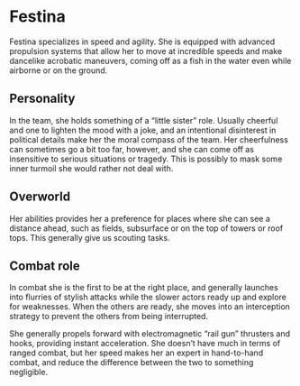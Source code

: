 # Festina

Festina specializes in speed and agility. She is equipped with advanced propulsion systems that allow her to move at incredible speeds and make dancelike acrobatic maneuvers, coming off as a fish in the water even while airborne or on the ground.

## Personality

In the team, she holds something of a “little sister” role. Usually cheerful and one to lighten the mood with a joke, and an intentional disinterest in political details make her the moral compass of the team. Her cheerfulness can sometimes go a bit too far, however, and she can come off as insensitive to serious situations or tragedy. This is possibly to mask some inner turmoil she would rather not deal with.

## Overworld

Her abilities provides her a preference for places where she can see a distance ahead, such as fields, subsurface or on the top of towers or roof tops. This generally give us scouting tasks.

## Combat role

In combat she is the first to be at the right place, and generally launches into flurries of stylish attacks while the slower actors ready up and explore for weaknesses. When the others are ready, she moves into an interception strategy to prevent the others from being interrupted.

She generally propels forward with electromagnetic “rail gun” thrusters and hooks, providing instant acceleration. She doesn’t have much in terms of ranged combat, but her speed makes her an expert in hand-to-hand combat, and reduce the difference between the two to something negligible.
